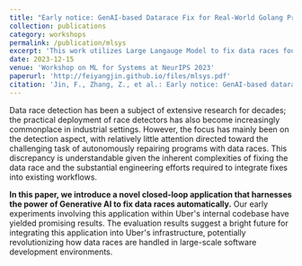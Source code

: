 ```yaml
---
title: "Early notice: GenAI-based Datarace Fix for Real-World Golang Programs"
collection: publications
category: workshops
permalink: /publication/mlsys
excerpt: 'This work utilizes Large Langauge Model to fix data races found in Uber's codebase'
date: 2023-12-15
venue: 'Workshop on ML for Systems at NeurIPS 2023'
paperurl: 'http://feiyangjin.github.io/files/mlsys.pdf'
citation: 'Jin, F., Zhang, Z., et al.: Early notice: GenAI-based datarace fix for real-world golang programs. In: Machine Learning for Systems 2023 (MLsys 2023).'
---
```


Data race detection has been a subject of extensive research for decades; the practical deployment of race detectors has also become increasingly commonplace in industrial settings. However, the focus has mainly been on the detection aspect, with relatively little attention directed toward the challenging task of autonomously repairing programs with data races. This discrepancy is understandable given the inherent complexities of fixing the data race and the substantial engineering efforts required to integrate fixes into existing workflows.

**In this paper, we introduce a novel closed-loop application that harnesses the power of Generative AI to fix data races automatically.** Our early experiments involving this application within Uber's internal codebase have yielded promising results. The evaluation results suggest a bright future for integrating this application into Uber's infrastructure, potentially revolutionizing how data races are handled in large-scale software development environments.